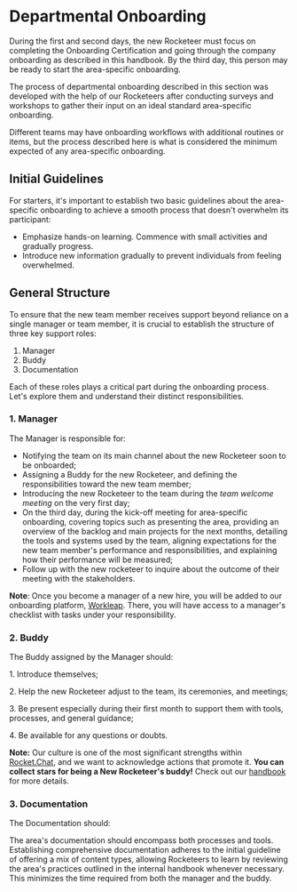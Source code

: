 # Departmental Onboarding

During the first and second days, the new Rocketeer must focus on completing the Onboarding Certification and going through the company onboarding as described in this handbook. By the third day, this person may be ready to start the area-specific onboarding.

The process of departmental onboarding described in this section was developed with the help of our Rocketeers after conducting surveys and workshops to gather their input on an ideal standard area-specific onboarding.

Different teams may have onboarding workflows with additional routines or items, but the process described here is what is considered the minimum expected of any area-specific onboarding.&#x20;

## Initial Guidelines

For starters, it's important to establish two basic guidelines about the area-specific onboarding to achieve a smooth process that doesn't overwhelm its participant:

* Emphasize hands-on learning. Commence with small activities and gradually progress.
* Introduce new information gradually to prevent individuals from feeling overwhelmed.

## General Structure

To ensure that the new team member receives support beyond reliance on a single manager or team member, it is crucial to establish the structure of three key support roles:

1. Manager
2. Buddy
3. Documentation

Each of these roles plays a critical part during the onboarding process. Let's explore them and understand their distinct responsibilities.

### 1. Manager

The Manager is responsible for:

* Notifying the team on its main channel about the new Rocketeer soon to be onboarded;
* Assigning a Buddy for the new Rocketeer, and defining the responsibilities toward the new team member;
* Introducing the new Rocketeer to the team during the _team welcome meeting_ on the very first day;
* On the third day, during the kick-off meeting for area-specific onboarding, covering topics such as presenting the area, providing an overview of the backlog and main projects for the next months, detailing the tools and systems used by the team, aligning expectations for the new team member's performance and responsibilities, and explaining how their performance will be measured;
* Follow up with the new rocketeer to inquire about the outcome of their meeting with the stakeholders.

**Note**: Once you become a manager of a new hire, you will be added to our onboarding platform, [Workleap](https://onboarding.workleap.com/). There, you will have access to a manager's checklist with tasks under your responsibility.

### 2. Buddy

The Buddy assigned by the Manager should:

1\. Introduce themselves;

2\. Help the new Rocketeer adjust to the team, its ceremonies, and meetings;

3\. Be present especially during their first month to support them with tools, processes, and general guidance;

4\. Be available for any questions or doubts.

**Note:** Our culture is one of the most significant strengths within [Rocket.Chat](http://rocket.chat), and we want to acknowledge actions that promote it. **You can collect stars for being a New Rocketeer's buddy!** Check out our [handbook](https://handbook.rocket.chat/the-company/our-culture/awards-and-recognition/rocket.chat-rockstars) for more details.

### 3. Documentation

The Documentation should:

The area's documentation should encompass both processes and tools. Establishing comprehensive documentation adheres to the initial guideline of offering a mix of content types, allowing Rocketeers to learn by reviewing the area's practices outlined in the internal handbook whenever necessary. This minimizes the time required from both the manager and the buddy.
